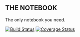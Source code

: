 ## THE NOTEBOOK

The only notebook you need.

[![Build Status](https://travis-ci.org/wise-introvert/the-notebook-utils.svg?branch=master)](https://travis-ci.org/wise-introvert/the-notebook-utils) [![Coverage Status](https://coveralls.io/repos/github/wise-introvert/the-notebook-utils/badge.svg?branch=master)](https://coveralls.io/github/wise-introvert/the-notebook-utils?branch=master)
